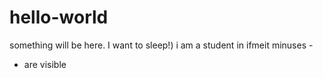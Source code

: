 # hello-world
something will be here. I want to sleep!)
i am a student in ifmeit
minuses -
- are visible

